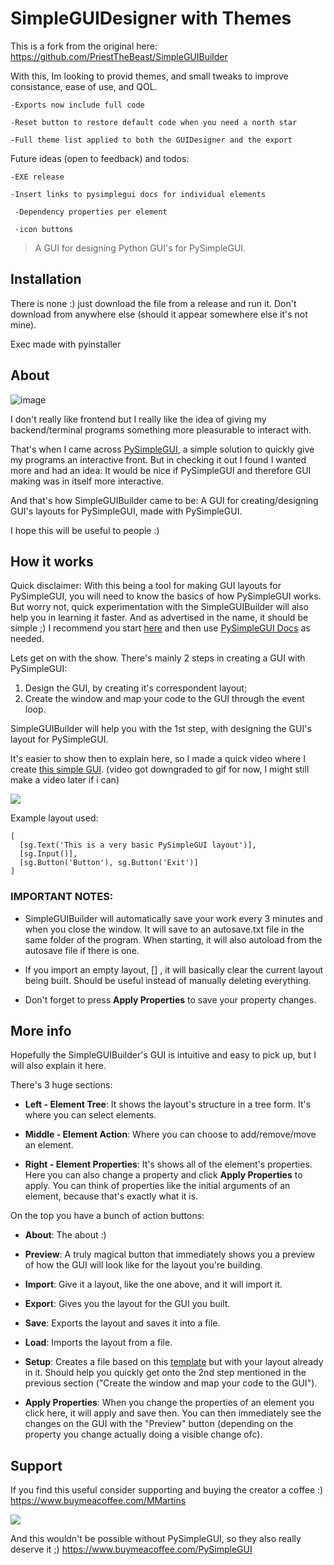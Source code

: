 # SimpleGUIDesigner with Themes

This is a fork from the original here: https://github.com/PriestTheBeast/SimpleGUIBuilder

With this, Im looking to provid themes, and small tweaks to improve consistance, ease of use, and QOL. 

    -Exports now include full code

    -Reset button to restore default code when you need a north star

    -Full theme list applied to both the GUIDesigner and the export

Future ideas (open to feedback) and todos:

    -EXE release

    -Insert links to pysimplegui docs for individual elements

     -Dependency properties per element
     
     -icon buttons



> A GUI for designing Python GUI's for PySimpleGUI.

## Installation

There is none :) just download the file from a release and run it. 
Don't download from anywhere else (should it appear somewhere else it's not mine).

Exec made with pyinstaller

## About

 ![image](https://user-images.githubusercontent.com/98753696/225901045-a57a8efb-378a-47ad-a296-36bfd5029e83.png)


I don't really like frontend but I really like the idea of giving my backend/terminal programs something more pleasurable to interact with.

That's when I came across [PySimpleGUI](https://github.com/PySimpleGUI/PySimpleGUI), a simple solution to quickly give my programs an interactive front.
But in checking it out I found I wanted more and had an idea:
It would be nice if PySimpleGUI and therefore GUI making was in itself more interactive.

And that's how SimpleGUIBuilder came to be:
A GUI for creating/designing GUI's layouts for PySimpleGUI, made with PySimpleGUI.

I hope this will be useful to people :)

## How it works

Quick disclaimer:
With this being a tool for making GUI layouts for PySimpleGUI, you will need to know the basics of how PySimpleGUI works.
But worry not, quick experimentation with the SimpleGUIBuilder will also help you in learning it faster. And as advertised in the name, it should be simple ;)
I recommend you start [here](https://pysimplegui.trinket.io/demo-programs#/demo-programs/the-basic-pysimplegui-program) and then use
[PySimpleGUI Docs](https://pysimplegui.readthedocs.io/en/latest/) as needed.


Lets get on with the show. There's mainly 2 steps in creating a GUI with PySimpleGUI:
1. Design the GUI, by creating it's correspondent layout;
2. Create the window and map your code to the GUI through the event loop.

SimpleGUIBuilder will help you with the 1st step, with designing the GUI's layout for PySimpleGUI.

It's easier to show then to explain here, so I made a quick video where I create [this simple GUI](https://pysimplegui.trinket.io/demo-programs#/demo-programs/the-basic-pysimplegui-program).
(video got downgraded to gif for now, I might still make a video later if i can)

![](SimpleGUIBuilder.gif)

Example layout used:
```
[ 
  [sg.Text('This is a very basic PySimpleGUI layout')],
  [sg.Input()],
  [sg.Button('Button'), sg.Button('Exit')]
]
```

### **IMPORTANT NOTES:** 

* SimpleGUIBuilder will automatically save your work every 3 minutes and when you close the window. It will save to an autosave.txt file in the same folder of the program. When starting, it will also autoload from the autosave file if there is one.

* If you import an empty layout, [] , it will basically clear the current layout being built. Should be useful instead of manually deleting everything.

* Don't forget to press **Apply Properties** to save your property changes.

## More info

Hopefully the SimpleGUIBuilder's GUI is intuitive and easy to pick up, but I will also explain it here.

There's 3 huge sections:
* **Left - Element Tree**: It shows the layout's structure in a tree form. It's where you can select elements.

* **Middle - Element Action**: Where you can choose to add/remove/move an element.

* **Right - Element Properties**: It's shows all of the element's properties. Here you can also change a property and click **Apply Properties** to apply. 
You can think of properties like the initial arguments of an element, because that's exactly what it is.


On the top you have a bunch of action buttons:
* **About**: The about :)

* **Preview**: A truly magical button that immediately shows you a preview of how the GUI will look like for the layout you're building.

* **Import**: Give it a layout, like the one above, and it will import it.

* **Export**: Gives you the layout for the GUI you built.

* **Save**: Exports the layout and saves it into a file.

* **Load**: Imports the layout from a file.

* **Setup**: Creates a file based on this [template](https://pysimplegui.trinket.io/demo-programs#/demo-programs/the-basic-pysimplegui-program) but with your layout already in it. Should help you quickly get onto the 2nd step mentioned in the previous section ("Create the window and map your code to the GUI").

* **Apply Properties**: When you change the properties of an element you click here, it will apply and save then. You can then immediately see the changes on the GUI with the "Preview" button (depending on the property you change actually doing a visible change ofc).

## Support

If you find this useful consider supporting and buying the creator a coffee :) https://www.buymeacoffee.com/MMartins

<a href="https://www.buymeacoffee.com/MMartins"><img src="https://img.buymeacoffee.com/button-api/?text=Buy me a coffee&emoji=&slug=MMartins&button_colour=5F7FFF&font_colour=ffffff&font_family=Lato&outline_colour=000000&coffee_colour=FFFFFF"></a>

And this wouldn't be possible without PySimpleGUI, so they also really deserve it ;) https://www.buymeacoffee.com/PySimpleGUI 
